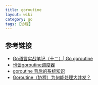 ```yaml
---
title: goroutine
layout: wiki
category: go
tags: [协程]
---
```



## 参考链接

* [Go语言实战笔记（十二）| Go goroutine](http://www.flysnow.org/2017/04/11/go-in-action-go-goroutine.html)
* [也谈goroutine调度器](http://tonybai.com/2017/06/23/an-intro-about-goroutine-scheduler/)
* [goroutine 背后的系统知识](http://qqbuby.github.io/go/2016/03/28/goroutine-uder-the-hood.html)
* [Goroutine（协程）为何能处理大并发？](https://studygolang.com/articles/4535)